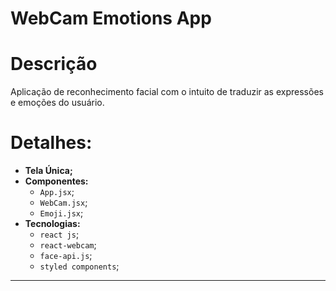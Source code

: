 # WebCam Emotions App

# Descrição

Aplicação de reconhecimento facial com o intuito de traduzir as expressões e emoções do usuário.

# Detalhes:

- **Tela Única;**
- **Componentes:**
  - `App.jsx`;
  - `WebCam.jsx`;
  - `Emoji.jsx`;
- **Tecnologias:**
  - `react js`;
  - `react-webcam`;
  - `face-api.js`;
  - `styled components`;

---
